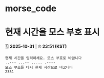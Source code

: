 # morse_code
# 현재 시간을 모스 부호 표시
<!-- MORSE_TIME_START -->
🗓️ **2025-10-31** | ⏰ **23:51 (KST)**

```
현재 시간을 입력하세요. 모스 부호로 바꿉니다
..--- ...-- ..... .----
모스 부호를 다시 현재 시간으로 바꿉니다
2351
```
<!-- MORSE_TIME_END -->
